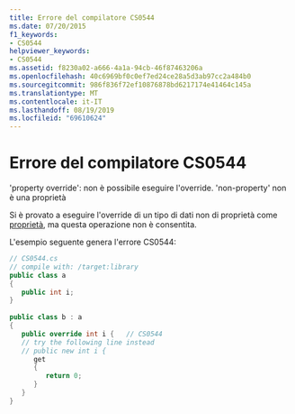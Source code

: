 ```yaml
---
title: Errore del compilatore CS0544
ms.date: 07/20/2015
f1_keywords:
- CS0544
helpviewer_keywords:
- CS0544
ms.assetid: f8230a02-a666-4a1a-94cb-46f87463206a
ms.openlocfilehash: 40c6969bf0c0ef7ed24ce28a5d3ab97cc2a484b0
ms.sourcegitcommit: 986f836f72ef10876878bd6217174e41464c145a
ms.translationtype: MT
ms.contentlocale: it-IT
ms.lasthandoff: 08/19/2019
ms.locfileid: "69610624"
---
```

# <a name="compiler-error-cs0544"></a>Errore del compilatore CS0544
'property override': non è possibile eseguire l'override. 'non-property' non è una proprietà  
  
 Si è provato a eseguire l'override di un tipo di dati non di proprietà come [proprietà](../programming-guide/classes-and-structs/properties.md), ma questa operazione non è consentita.  
  
 L'esempio seguente genera l'errore CS0544:  
  
```csharp  
// CS0544.cs  
// compile with: /target:library  
public class a  
{  
   public int i;  
}  
  
public class b : a  
{  
   public override int i {   // CS0544  
   // try the following line instead  
   // public new int i {  
      get  
      {  
         return 0;  
      }  
   }  
}  
```
